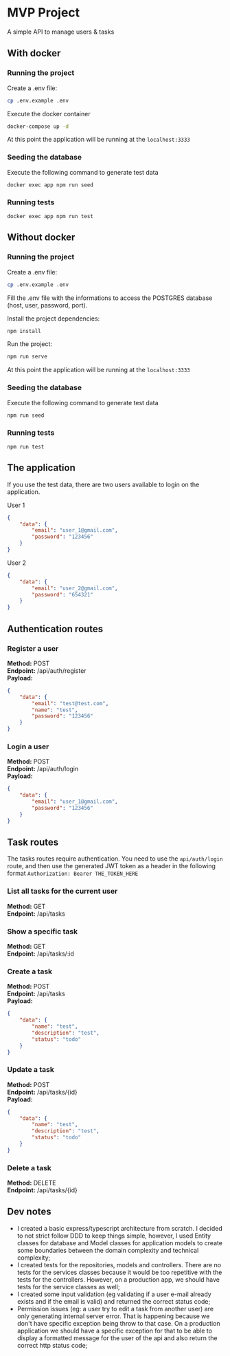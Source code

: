 # MVP Project

A simple API to manage users & tasks

## With docker

### Running the project

Create a .env file:
```sh
cp .env.example .env
```

Execute the docker container
```sh
docker-compose up -d
```

At this point the application will be running at the `localhost:3333`

### Seeding the database

Execute the following command to generate test data

```
docker exec app npm run seed
```

### Running tests

```
docker exec app npm run test
```

## Without docker

### Running the project

Create a .env file:
```sh
cp .env.example .env
```

Fill the .env file with the informations to access the POSTGRES database (host, user, password, port).

Install the project dependencies:
```sh
npm install
```

Run the project:
```sh
npm run serve
```

At this point the application will be running at the `localhost:3333`

### Seeding the database

Execute the following command to generate test data

```
npm run seed
```

### Running tests

```
npm run test
```

## The application

If you use the test data, there are two users available to login on the application.

User 1
```json
{
	"data": {
		"email": "user_1@gmail.com",
		"password": "123456"
	}
}
```

User 2
```json
{
	"data": {
		"email": "user_2@gmail.com",
		"password": "654321"
	}
}
```

## Authentication routes

### Register a user

<b>Method:</b> POST <br/>
<b>Endpoint:</b> /api/auth/register <br/>
<b>Payload:</b>
```json
{
	"data": {
		"email": "test@test.com",
		"name": "test",
		"password": "123456"
	}
}
```

### Login a user

<b>Method:</b> POST <br/>
<b>Endpoint:</b> /api/auth/login <br/>
<b>Payload:</b>
```json
{
	"data": {
		"email": "user_1@gmail.com",
		"password": "123456"
	}
}
```

## Task routes

The tasks routes require authentication. You need to use the `api/auth/login` route, and then use the generated JWT token as a header in the following format `Authorization: Bearer THE_TOKEN_HERE`

### List all tasks for the current user

<b>Method:</b> GET <br/>
<b>Endpoint:</b> /api/tasks

### Show a specific task

<b>Method:</b> GET <br/>
<b>Endpoint:</b> /api/tasks/:id

### Create a task

<b>Method:</b> POST <br/>
<b>Endpoint:</b> /api/tasks <br/>
<b>Payload:</b>
```json
{
	"data": {
		"name": "test",
		"description": "test",
		"status": "todo"
	}
}
```

### Update a task

<b>Method:</b> POST <br/>
<b>Endpoint:</b> /api/tasks/{id} <br/>
<b>Payload:</b>
```json
{
	"data": {
		"name": "test",
		"description": "test",
		"status": "todo"
	}
}
```

### Delete a task

<b>Method:</b> DELETE <br/>
<b>Endpoint:</b> /api/tasks/{id} <br/>


## Dev notes

* I created a basic express/typescript architecture from scratch. I decided to not strict follow DDD to keep things simple, however, I used Entity classes for database and Model classes for application models to create some boundaries between the domain complexity and technical complexity;
* I created tests for the repositories, models and controllers. There are no tests for the services classes because it would be too repetitive with the tests for the controllers. However, on a production app, we should have tests for the service classes as well;
* I created some input validation (eg validating if a user e-mail already exists and if the email is valid) and returned the correct status code;
* Permission issues (eg: a user try to edit a task from another user) are only generating internal server error. That is happening because we don't have specific exception being throw to that case. On a production application we should have a specific exception for that to be able to display a formatted message for the user of the api and also return the correct http status code;
